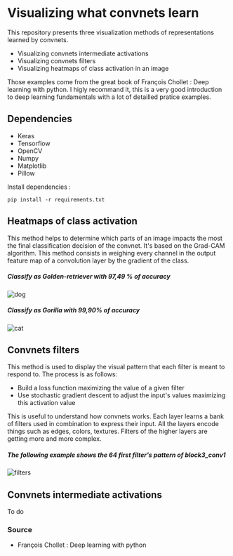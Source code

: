 # Visualizing what convnets learn

This repository presents three visualization methods of representations learned 
by convnets.

<ul>
    <li>Visualizing convnets intermediate activations</li>
    <li>Visualizing convnets filters</li>
    <li>Visualizing heatmaps of class activation in an image</li>
</ul>
Those examples come from the great book of François Chollet : Deep learning with
python. I higly recommand it, this is a very good introduction to deep learning
fundamentals with a lot of detailled pratice examples.

<h2>Dependencies</h2>
<ul>
    <li>Keras</li>
    <li>Tensorflow</li>
    <li>OpenCV</li>
    <li>Numpy</li>
    <li>Matplotlib</li>
    <li>Pillow</li>
    
</ul>
<p>
    Install dependencies :

```
pip install -r requirements.txt
```

</p>

<p>
    <h2>Heatmaps of class activation</h2>
    This method helps to determine which parts of an image impacts the most the 
    final classification decision of the convnet. It's based on the Grad-CAM 
    algorithm. This method consists in weighing every channel in the output 
    feature map of a convolution layer by the gradient of the class.
</p>
<p>
    <h5>Classify as Golden-retriever with 97,49 % of accuracy</h5>
    <img src="Images/Golden_retriever.png" alt="dog" class="inline"/>
    <h5>Classify as Gorilla with 99,90% of accuracy</h5>
    <img src="Images/gorilla.png" alt="cat" class="inline"/>
</p>
<p>
    <h2>Convnets filters</h2>
    This method is used to display the visual pattern that each filter is meant
    to respond to. The process is as follows:
    <ul>
        <li>Build a loss function maximizing the value of a given filter</li>
        <li>Use stochastic gradient descent to adjust the input's values 
            maximizing this activation value</li>
    </ul>
    This is useful to understand how convnets works. Each layer learns a bank of
    filters used in combination to express their input. All the layers encode 
    things such as edges, colors, textures. Filters of the higher layers are 
    getting more and more complex. 
</p>

<p>
    <h5>
        The following example shows the 64 first filter's pattern of 
        block3_conv1
    </h5>
    <img src="Images/filters.png" alt="filters" class="inline"/>
</p>

<p>
    <h2>Convnets intermediate activations</h2>
    To do

</p>

<p>
    <h3>Source</h3>
    <ul>
        <li>François Chollet : Deep learning with python</li>
    </ul>
</p>